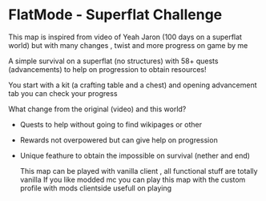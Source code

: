 # FlatMode - Superflat Challenge

This map is inspired from video of Yeah Jaron (100 days on a superflat world) but with many changes , twist and more progress on game by me

<Logo placeholder>

 

A simple survival on a superflat (no structures) with 58+ quests (advancements) to help on progression to obtain resources!

You start with a kit (a crafting table and a chest) and opening advancement tab you can check your progress

 

What change from the original (video) and this world?

- Quests to help without going to find wikipages or other

- Rewards not overpowered but can give help on progression

- Unique feathure to obtain the impossible on survival (nether and end)


  This map can be played with vanilla client , all functional stuff are totally vanilla
  If you like modded mc you can play this map with the custom profile with mods clientside usefull on playing
  
